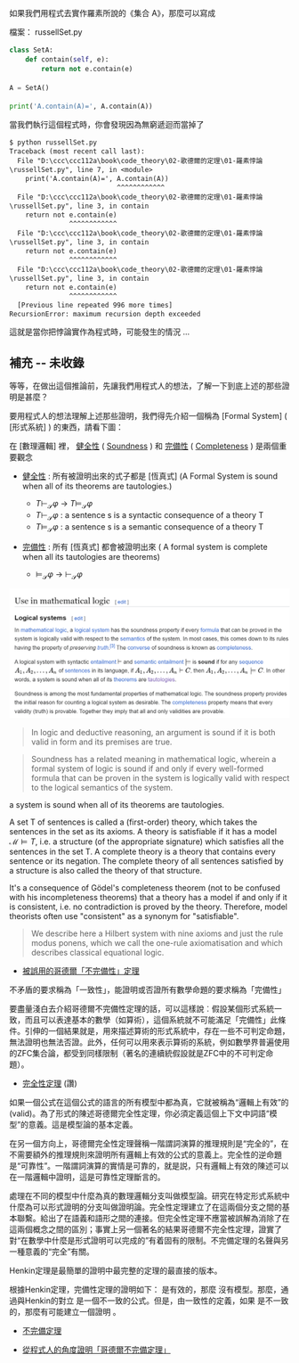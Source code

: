 
如果我們用程式去實作羅素所說的《集合 A》，那麼可以寫成

檔案： russellSet.py

```py
class SetA:
    def contain(self, e):
        return not e.contain(e)

A = SetA()

print('A.contain(A)=', A.contain(A))
```

當我們執行這個程式時，你會發現因為無窮遞迴而當掉了

```
$ python russellSet.py
Traceback (most recent call last):
  File "D:\ccc\ccc112a\book\code_theory\02-歌德爾的定理\01-羅素悖論\russellSet.py", line 7, in <module>
    print('A.contain(A)=', A.contain(A))
                           ^^^^^^^^^^^^
  File "D:\ccc\ccc112a\book\code_theory\02-歌德爾的定理\01-羅素悖論\russellSet.py", line 3, in contain
    return not e.contain(e)
               ^^^^^^^^^^^^
  File "D:\ccc\ccc112a\book\code_theory\02-歌德爾的定理\01-羅素悖論\russellSet.py", line 3, in contain
    return not e.contain(e)
               ^^^^^^^^^^^^
  File "D:\ccc\ccc112a\book\code_theory\02-歌德爾的定理\01-羅素悖論\russellSet.py", line 3, in contain
    return not e.contain(e)
               ^^^^^^^^^^^^
  [Previous line repeated 996 more times]
RecursionError: maximum recursion depth exceeded
```

這就是當你把悖論實作為程式時，可能發生的情況 ...




## 補充 -- 未收錄

等等，在做出這個推論前，先讓我們用程式人的想法，了解一下到底上述的那些證明是甚麼？

要用程式人的想法理解上述那些證明，我們得先介紹一個稱為 [Formal System] ( [形式系統] ) 的東西，請看下圖：


在 [數理邏輯] 裡， [健全性] ( [Soundness] ) 和 [完備性] ( [Completeness] ) 是兩個重要觀念

* [健全性] : 所有被證明出來的式子都是 [恆真式] (A Formal System is sound when all of its theorems are tautologies.)
    * $T \vdash _{\mathcal {S}}\varphi \ \to \ T \models_{\mathcal {S}}\varphi$
    * $T \vdash _{\mathcal {S}}\varphi$ : a sentence s is a syntactic consequence of a theory T
    * $T \models_{\mathcal {S}}\varphi$ : a sentence s is a semantic consequence of a theory T


* [完備性] : 所有 [恆真式] 都會被證明出來 ( A formal system is complete when all its tautologies are theorems)
    * $\models _{\mathcal {S}}\varphi \ \to \ \vdash _{\mathcal {S}}\varphi$

[健全性]:https://en.wikipedia.org/wiki/Soundness
[Soundness]:https://en.wikipedia.org/wiki/Soundness

[完備性]:https://en.wikipedia.org/wiki/Completeness_(logic)
[Completeness]:https://en.wikipedia.org/wiki/Completeness_(logic)

![](./img/Soundness.png)

> In logic and deductive reasoning, an argument is sound if it is both valid in form and its premises are true.

> Soundness has a related meaning in mathematical logic, wherein a formal system of logic is sound if and only if every well-formed formula that can be proven in the system is logically valid with respect to the logical semantics of the system.


a system is sound when all of its theorems are tautologies.

[模型論]:https://zh.wikipedia.org/wiki/%E6%A8%A1%E5%9E%8B%E8%AE%BA 

[Model Theory]:https://en.wikipedia.org/wiki/Model_theory

A set T of sentences is called a (first-order) theory, which takes the sentences in the set as its axioms. A theory is satisfiable if it has a model 
$\mathcal {M}\models T$, i.e. a structure (of the appropriate signature) which satisfies all the sentences in the set 
T. A complete theory is a theory that contains every sentence or its negation. The complete theory of all sentences satisfied by a structure is also called the theory of that structure.

It's a consequence of Gödel's completeness theorem (not to be confused with his incompleteness theorems) that a theory has a model if and only if it is consistent, i.e. no contradiction is proved by the theory. Therefore, model theorists often use "consistent" as a synonym for "satisfiable".

[緊緻性定理]:https://zh.wikipedia.org/wiki/%E7%B4%A7%E8%87%B4%E6%80%A7%E5%AE%9A%E7%90%86

[Compactness Theorem]:https://en.wikipedia.org/wiki/Compactness_theorem

[哥德爾不完備定理]:https://zh.wikipedia.org/wiki/%E5%93%A5%E5%BE%B7%E5%B0%94%E4%B8%8D%E5%AE%8C%E5%A4%87%E5%AE%9A%E7%90%86


[Original proof of Gödel's completeness theorem]:https://en.wikipedia.org/wiki/Original_proof_of_G%C3%B6del%27s_completeness_theorem

[Hilbert System]:https://en.wikipedia.org/wiki/Hilbert_system

> We describe here a Hilbert system with nine axioms and just the rule modus ponens, which we call the one-rule axiomatisation and which describes classical equational logic.

[Propositional Calculus]:https://en.wikipedia.org/wiki/Propositional_calculus (很長很好)

* [被誤用的哥德爾「不完備性」定理](https://www.thenewslens.com/article/85099)

不矛盾的要求稱為「一致性」，能證明或否證所有數學命題的要求稱為「完備性」

要盡量淺白去介紹哥德爾不完備性定理的話，可以這樣說︰假設某個形式系統一致，而且可以表達基本的數學（如算術），這個系統就不可能滿足「完備性」此條件。引伸的一個結果就是，用來描述算術的形式系統中，存在一些不可判定命題，無法證明也無法否證。此外，任何可以用來表示算術的系統，例如數學界普遍使用的ZFC集合論，都受到同樣限制（著名的連續統假設就是ZFC中的不可判定命題）。

* [完全性定理](https://baike.baidu.hk/item/%E5%AE%8C%E5%85%A8%E6%80%A7%E5%AE%9A%E7%90%86/19064171) (讚)

如果一個公式在這個公式的語言的所有模型中都為真，它就被稱為“邏輯上有效”的 (valid)。為了形式的陳述哥德爾完全性定理，你必須定義這個上下文中詞語“模型”的意義。這是模型論的基本定義。

在另一個方向上，哥德爾完全性定理聲稱一階謂詞演算的推理規則是“完全的”，在不需要額外的推理規則來證明所有邏輯上有效的公式的意義上。完全性的逆命題是“可靠性”。一階謂詞演算的實情是可靠的，就是説，只有邏輯上有效的陳述可以在一階邏輯中證明，這是可靠性定理斷言的。

處理在不同的模型中什麼為真的數理邏輯分支叫做模型論。研究在特定形式系統中什麼為可以形式證明的分支叫做證明論。完全性定理建立了在這兩個分支之間的基本聯繫。給出了在語義和語形之間的連接。但完全性定理不應當被誤解為消除了在這兩個概念之間的區別；事實上另一個著名的結果哥德爾不完全性定理，證實了對“在數學中什麼是形式證明可以完成的”有着固有的限制。不完備定理的名聲與另一種意義的“完全”有關。

Henkin定理是最簡單的證明中最完整的定理的最直接的版本。

根據Henkin定理，完備性定理的證明如下： 是有效的，那麼 沒有模型。那麼，通過與Henkin的對立 是一個不一致的公式。但是，由一致性的定義，如果 是不一致的，那麼有可能建立一個證明 。

* [不完備定理](https://wiki.mbalib.com/zh-tw/%E5%93%A5%E5%BE%B7%E5%B0%94%E4%B8%8D%E5%AE%8C%E5%A4%87%E5%AE%9A%E7%90%86)

* [從程式人的角度證明「哥德爾不完備定理」](https://programmermagazine.github.io/201403/htm/focus4.html)
